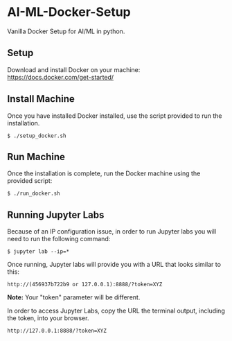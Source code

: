 # AI-ML-Docker-Setup
Vanilla Docker Setup for AI/ML in python.


## Setup 
Download and install Docker on your machine: https://docs.docker.com/get-started/

## Install Machine
Once you have installed Docker installed, use the script provided to run the installation.

`$ ./setup_docker.sh`

## Run Machine
Once the installation is complete, run the Docker machine using the provided script:

`$ ./run_docker.sh`

## Running Jupyter Labs

Because of an IP configuration issue, in order to run Jupyter labs you will need to run the following command:

`$ jupyter lab --ip=* `

Once running, Jupyter labs will provide you with a URL that looks similar to this:

`http://(456937b722b9 or 127.0.0.1):8888/?token=XYZ`

**Note:** Your "token" parameter will be different. 

In order to access Jupyter Labs, copy the URL the terminal output, including the token, into your browser. 

`http://127.0.0.1:8888/?token=XYZ`
